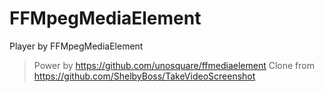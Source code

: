 # FFMpegMediaElement
Player by FFMpegMediaElement 

> Power by https://github.com/unosquare/ffmediaelement
> Clone from https://github.com/ShelbyBoss/TakeVideoScreenshot
